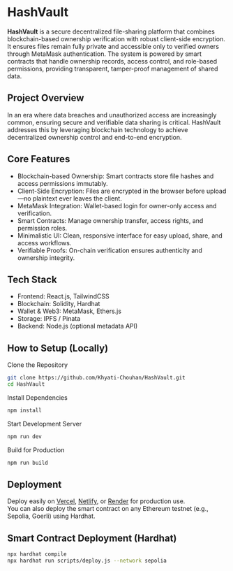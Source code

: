 # HashVault 

**HashVault** is a secure decentralized file-sharing platform that combines blockchain-based ownership verification with robust client-side encryption. It ensures files remain fully private and accessible only to verified owners through MetaMask authentication. The system is powered by smart contracts that handle ownership records, access control, and role-based permissions, providing transparent, tamper-proof management of shared data.

 ## Project Overview

In an era where data breaches and unauthorized access are increasingly common, ensuring secure and verifiable data sharing is critical.
HashVault addresses this by leveraging blockchain technology to achieve decentralized ownership control and end-to-end encryption.

## Core Features

- Blockchain-based Ownership: Smart contracts store file hashes and access permissions immutably.
- Client-Side Encryption: Files are encrypted in the browser before upload—no plaintext ever leaves the client.
- MetaMask Integration: Wallet-based login for owner-only access and verification.
- Smart Contracts: Manage ownership transfer, access rights, and permission roles.
- Minimalistic UI: Clean, responsive interface for easy upload, share, and access workflows.
- Verifiable Proofs: On-chain verification ensures authenticity and ownership integrity.

 ## Tech Stack

- Frontend: React.js, TailwindCSS
- Blockchain: Solidity, Hardhat
- Wallet & Web3: MetaMask, Ethers.js
- Storage: IPFS / Pinata
- Backend: Node.js (optional metadata API)

## How to Setup (Locally)
Clone the Repository
```bash
git clone https://github.com/Khyati-Chouhan/HashVault.git
cd HashVault
```
Install Dependencies
```bash
npm install
```
Start Development Server
```bash
npm run dev
```
Build for Production
```bash
npm run build
```

## Deployment

Deploy easily on [Vercel](https://vercel.com), [Netlify](https://www.netlify.com), or [Render](https://render.com) for production use.  
You can also deploy the smart contract on any Ethereum testnet (e.g., Sepolia, Goerli) using Hardhat.

## Smart Contract Deployment (Hardhat)
```bash
npx hardhat compile
npx hardhat run scripts/deploy.js --network sepolia
